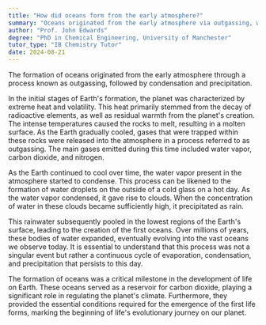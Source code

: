 ```yaml
---
title: "How did oceans form from the early atmosphere?"
summary: "Oceans originated from the early atmosphere via outgassing, which led to the condensation of water vapor and subsequent precipitation, forming bodies of water on Earth."
author: "Prof. John Edwards"
degree: "PhD in Chemical Engineering, University of Manchester"
tutor_type: "IB Chemistry Tutor"
date: 2024-08-21
---
```


The formation of oceans originated from the early atmosphere through a process known as outgassing, followed by condensation and precipitation.

In the initial stages of Earth's formation, the planet was characterized by extreme heat and volatility. This heat primarily stemmed from the decay of radioactive elements, as well as residual warmth from the planet's creation. The intense temperatures caused the rocks to melt, resulting in a molten surface. As the Earth gradually cooled, gases that were trapped within these rocks were released into the atmosphere in a process referred to as outgassing. The main gases emitted during this time included water vapor, carbon dioxide, and nitrogen.

As the Earth continued to cool over time, the water vapor present in the atmosphere started to condense. This process can be likened to the formation of water droplets on the outside of a cold glass on a hot day. As the water vapor condensed, it gave rise to clouds. When the concentration of water in these clouds became sufficiently high, it precipitated as rain.

This rainwater subsequently pooled in the lowest regions of the Earth's surface, leading to the creation of the first oceans. Over millions of years, these bodies of water expanded, eventually evolving into the vast oceans we observe today. It is essential to understand that this process was not a singular event but rather a continuous cycle of evaporation, condensation, and precipitation that persists to this day.

The formation of oceans was a critical milestone in the development of life on Earth. These oceans served as a reservoir for carbon dioxide, playing a significant role in regulating the planet's climate. Furthermore, they provided the essential conditions required for the emergence of the first life forms, marking the beginning of life's evolutionary journey on our planet.
    